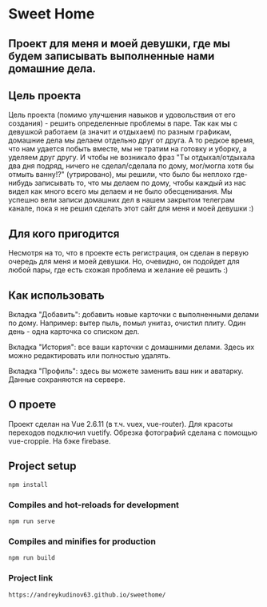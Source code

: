 # Sweet Home

## Проект для меня и моей девушки, где мы будем записывать выполненные нами домашние дела.

## Цель проекта
Цель проекта (помимо улучшения навыков и удовольствия от его создания) - решить определенные проблемы в паре. Так как мы с девушкой работаем (а значит и отдыхаем) по разным графикам, домашние дела мы делаем отдельно друг от друга. А то редкое время, что нам удается побыть вместе, мы не тратим на готовку и уборку, а уделяем друг другу. И чтобы не возникало фраз "Ты отдыхал/отдыхала два дня подряд, ничего не сделал/сделала по дому, мог/могла хотя бы отмыть ванну!?" (утрировано), мы решили, что было бы неплохо где-нибудь записывать то, что мы делаем по дому, чтобы каждый из нас видел как много всего мы делаем и не было обесценивания. Мы успешно вели записи домашних дел в нашем закрытом телеграм канале, пока я не решил сделать этот сайт для меня и моей девушки :)

## Для кого пригодится
Несмотря на то, что в проекте есть регистрация, он сделан в первую очередь для меня и моей девушки. Но, очевидно, он подойдет для любой пары, где есть схожая проблема и желание её решить :)

## Как использовать
Вкладка "Добавить": добавить новые карточки с выполненными делами по дому. Например: вытер пыль, помыл унитаз, очистил плиту. Один день - одна карточка со списком дел.

Вкладка "История": все ваши карточки с домашними делами. Здесь их можно редактировать или полностью удалять.

Вкладка "Профиль": здесь вы можете заменить ваш ник и аватарку. Данные сохраняются на сервере.

## О проете
Проект сделан на Vue 2.6.11 (в т.ч. vuex, vue-router). Для красоты переходов подключил vuetify. Обрезка фотографий сделана с помощью vue-croppie. На бэке firebase.


## Project setup
```
npm install
```

### Compiles and hot-reloads for development
```
npm run serve
```

### Compiles and minifies for production
```
npm run build
```
### Project link
```
https://andreykudinov63.github.io/sweethome/
```

